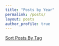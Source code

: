 ```yaml
---
title: "Posts by Year"
permalink: /posts/
layout: posts
author_profile: true
---
```

<a href="/tags/" class="btn btn--primary">Sort Posts By Tag</a>
